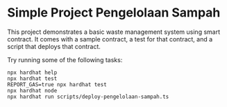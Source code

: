# Simple Project Pengelolaan Sampah

This project demonstrates a basic waste management system using smart contract. It comes with a sample contract, a test for that contract, and a script that deploys that contract.

Try running some of the following tasks:

```shell
npx hardhat help
npx hardhat test
REPORT_GAS=true npx hardhat test
npx hardhat node
npx hardhat run scripts/deploy-pengelolaan-sampah.ts
```
